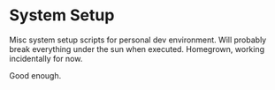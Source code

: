 # System Setup
Misc system setup scripts for personal dev environment. Will probably break everything under the sun when executed. Homegrown, working incidentally for now.

Good enough.